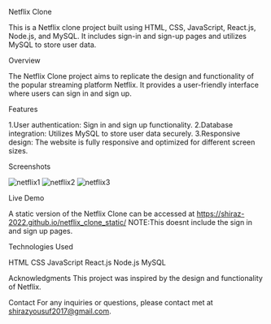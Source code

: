 Netflix Clone

This is a Netflix clone project built using HTML, CSS, JavaScript, React.js, Node.js, and MySQL. It includes sign-in and sign-up pages and utilizes
MySQL to store user data.

Overview

The Netflix Clone project aims to replicate the design and functionality of the popular streaming platform Netflix. It provides a user-friendly interface
where users can sign in and sign up.

Features

1.User authentication: Sign in and sign up functionality.
2.Database integration: Utilizes MySQL to store user data securely.
3.Responsive design: The website is fully responsive and optimized for different screen sizes.

Screenshots

![netflix1](https://github.com/Shiraz-2022/netflix-clone/assets/113820860/e37e05e6-6236-4307-bf3b-803a5b4b5884)
![netflix2](https://github.com/Shiraz-2022/netflix-clone/assets/113820860/6baa2bed-e542-4261-89b9-2da7b2512429)
![netflix3](https://github.com/Shiraz-2022/netflix-clone/assets/113820860/ee2d650f-2c20-4ab5-975c-24a75041f5a2)


Live Demo

A static version of the Netflix Clone can be accessed at https://shiraz-2022.github.io/netflix_clone_static/
NOTE:This doesnt include the sign in and sign up pages.

Technologies Used

HTML
CSS
JavaScript
React.js
Node.js
MySQL

Acknowledgments
This project was inspired by the design and functionality of Netflix.

Contact
For any inquiries or questions, please contact met at shirazyousuf2017@gmail.com.
